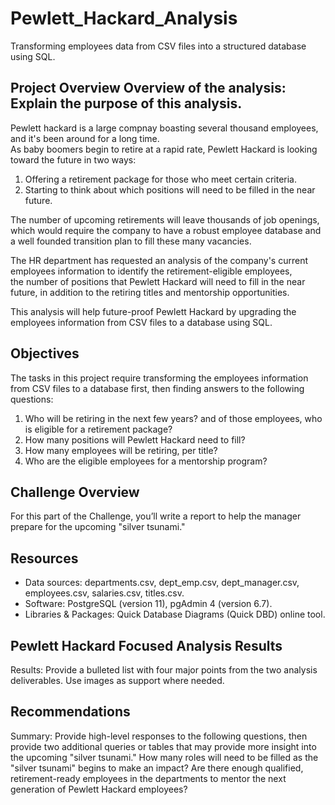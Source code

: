 # Pewlett_Hackard_Analysis
Transforming employees data from CSV files into a structured database using SQL.

## Project Overview Overview of the analysis: Explain the purpose of this analysis.
Pewlett hackard is a large compnay boasting several thousand employees, and it's been around for a long time.<br>
As baby boomers begin to retire at a rapid rate, Pewlett Hackard is looking toward the future in two ways: <br>
1. Offering a retirement package for those who meet certain criteria.
2. Starting to think about which positions will need to be filled in the near future. 

The number of upcoming retirements will leave thousands of job openings, which would require the company to have a robust employee database and a well founded transition plan to fill these many vacancies.<br>

The HR department has requested an analysis of the company's current employees information to identify the retirement-eligible employees, <br>
the number of positions that Pewlett Hackard will need to fill in the near future, in addition to the retiring titles and mentorship opportunities. <br>

This analysis will help future-proof Pewlett Hackard by upgrading the employees information from CSV files to a database using SQL.

## Objectives
The tasks in this project require transforming the employees information from CSV files to a database first, then finding answers to the following questions:
1. Who will be retiring in the next few years? and of those employees, who is eligible for a retirement package?
2. How many positions will Pewlett Hackard need to fill? 
3. How many employees will be retiring, per title?
4. Who are the eligible employees for a mentorship program?

## Challenge Overview
For this part of the Challenge, you’ll write a report to help the manager prepare for the upcoming "silver tsunami."

## Resources
- Data sources: departments.csv, dept_emp.csv, dept_manager.csv, employees.csv, salaries.csv, titles.csv.
- Software: PostgreSQL (version 11), pgAdmin 4 (version 6.7).
- Libraries & Packages: Quick Database Diagrams (Quick DBD) online tool.

## Pewlett Hackard Focused Analysis Results
Results: Provide a bulleted list with four major points from the two analysis deliverables. Use images as support where needed.

## Recommendations
Summary: Provide high-level responses to the following questions, then provide two additional queries or tables that may provide more insight into the upcoming "silver tsunami."
How many roles will need to be filled as the "silver tsunami" begins to make an impact?
Are there enough qualified, retirement-ready employees in the departments to mentor the next generation of Pewlett Hackard employees?














































